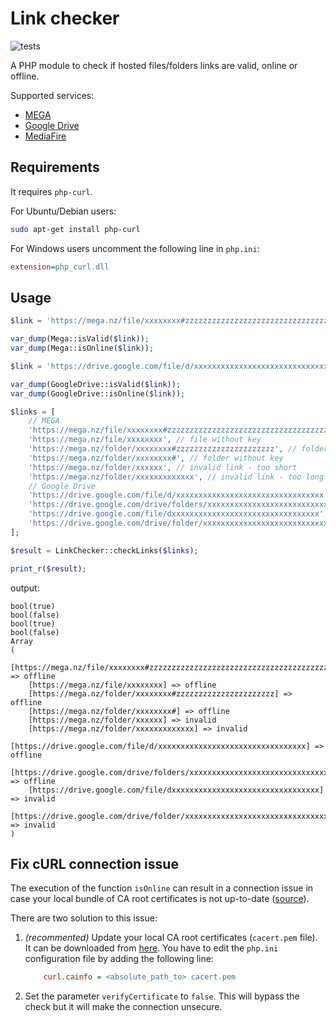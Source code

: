 # Link checker

![tests](https://github.com/tassoneroberto/link-checker/actions/workflows/php.yml/badge.svg)

A PHP module to check if hosted files/folders links are valid, online or offline.

Supported services:

- [MEGA](https://mega.io/)
- [Google Drive](https://google.com/drive/)
- [MediaFire](https://mediafire.com/)

## Requirements

It requires `php-curl`.

For Ubuntu/Debian users:

```bash
sudo apt-get install php-curl
```

For Windows users uncomment the following line in `php.ini`:

```ini
extension=php_curl.dll
```

## Usage

```php
$link = 'https://mega.nz/file/xxxxxxxx#zzzzzzzzzzzzzzzzzzzzzzzzzzzzzzzzzzzzzzzzzzz';

var_dump(Mega::isValid($link));
var_dump(Mega::isOnline($link));

$link = 'https://drive.google.com/file/d/xxxxxxxxxxxxxxxxxxxxxxxxxxxxxxxxx';

var_dump(GoogleDrive::isValid($link));
var_dump(GoogleDrive::isOnline($link));

$links = [
    // MEGA
    'https://mega.nz/file/xxxxxxxx#zzzzzzzzzzzzzzzzzzzzzzzzzzzzzzzzzzzzzzzzzzz', // file with key
    'https://mega.nz/file/xxxxxxxx', // file without key
    'https://mega.nz/folder/xxxxxxxx#zzzzzzzzzzzzzzzzzzzzzz', // folder with key
    'https://mega.nz/folder/xxxxxxxx#', // folder without key
    'https://mega.nz/folder/xxxxxx', // invalid link - too short
    'https://mega.nz/folder/xxxxxxxxxxxxx', // invalid link - too long
    // Google Drive
    'https://drive.google.com/file/d/xxxxxxxxxxxxxxxxxxxxxxxxxxxxxxxxx', // file
    'https://drive.google.com/drive/folders/xxxxxxxxxxxxxxxxxxxxxxxxxxxxxxxxx', // folder
    'https://drive.google.com/file/dxxxxxxxxxxxxxxxxxxxxxxxxxxxxxxxxx', // invalid link
    'https://drive.google.com/drive/folder/xxxxxxxxxxxxxxxxxxxxxxxxxxxxxxxxx', // invalid link
];

$result = LinkChecker::checkLinks($links);

print_r($result);
```

output:

```console
bool(true)
bool(false)
bool(true)
bool(false)
Array
(
    [https://mega.nz/file/xxxxxxxx#zzzzzzzzzzzzzzzzzzzzzzzzzzzzzzzzzzzzzzzzzzz] => offline
    [https://mega.nz/file/xxxxxxxx] => offline
    [https://mega.nz/folder/xxxxxxxx#zzzzzzzzzzzzzzzzzzzzzz] => offline
    [https://mega.nz/folder/xxxxxxxx#] => offline
    [https://mega.nz/folder/xxxxxx] => invalid
    [https://mega.nz/folder/xxxxxxxxxxxxx] => invalid
    [https://drive.google.com/file/d/xxxxxxxxxxxxxxxxxxxxxxxxxxxxxxxxx] => offline
    [https://drive.google.com/drive/folders/xxxxxxxxxxxxxxxxxxxxxxxxxxxxxxxxx] => offline
    [https://drive.google.com/file/dxxxxxxxxxxxxxxxxxxxxxxxxxxxxxxxxx] => invalid
    [https://drive.google.com/drive/folder/xxxxxxxxxxxxxxxxxxxxxxxxxxxxxxxxx] => invalid
)
```

## Fix cURL connection issue

The execution of the function `isOnline` can result in a connection issue in case your local bundle of CA root certificates is not up-to-date ([source](https://stackoverflow.com/questions/21187946/curl-error-60-ssl-certificate-issue-self-signed-certificate-in-certificate-cha)).

There are two solution to this issue:

1. *(recommented)* Update your local CA root certificates (`cacert.pem` file). It can be downloaded from [here](https://curl.se/docs/caextract.html). You have to edit the `php.ini` configuration file by adding the following line:

    ```ini
        curl.cainfo = <absolute_path_to> cacert.pem
    ```

2. Set the parameter `verifyCertificate` to `false`. This will bypass the check but it will make the connection unsecure.
